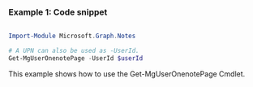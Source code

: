 ### Example 1: Code snippet

```powershell

Import-Module Microsoft.Graph.Notes

# A UPN can also be used as -UserId.
Get-MgUserOnenotePage -UserId $userId

```
This example shows how to use the Get-MgUserOnenotePage Cmdlet.

